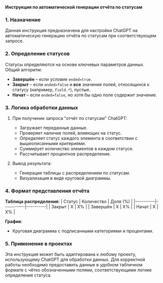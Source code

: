 **Инструкция по автоматической генерации отчёта по статусам**

### 1. Назначение
Данная инструкция предназначена для настройки ChatGPT на автоматическую генерацию отчёта по статусам при соответствующем запросе.

### 2. Определение статусов
Статусы определяются на основе ключевых параметров данных. Общий алгоритм:
- **Завершён** – если условие `ended=true`.
- **Закрыт** – если `ended=false` и **все** значения полей, относящихся к статусу (например, `field.*`), пустые.
- **Начат** – если `ended=false`, но хотя бы одно поле содержит значение.

### 3. Логика обработки данных
1. При получении запроса "отчёт по статусам" ChatGPT:
   - Загружает переданные данные.
   - Проверяет наличие полей, влияющих на статус.
   - Определяет статус каждого элемента в соответствии с вышеописанными критериями.
   - Суммирует количество элементов в каждом статусе.
   - Рассчитывает процентное распределение.
   
2. Вывод результата:
   - Генерация таблицы с распределением по статусам.
   - Визуализация в виде круговой диаграммы.

### 4. Формат представления отчёта
**Таблица распределения**:
| Статус   | Количество | Доля (%) |
|----------|-----------|----------|
| Закрыт   | X         | X%       |
| Завершён | X         | X%       |
| Начат    | X         | X%       |

**График**:
- Круговая диаграмма с подписанными категориями и процентами.

### 5. Применение в проектах
Эта инструкция может быть адаптирована к любому проекту, использующему ChatGPT для обработки данных. Для корректной работы необходимо предоставить данные в удобном табличном формате с чётко обозначенными полями, соответствующими логике определения статуса.

